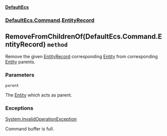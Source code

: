 #### [DefaultEcs](./DefaultEcs.md 'DefaultEcs')
### [DefaultEcs.Command](./DefaultEcs.md#DefaultEcs-Command 'DefaultEcs.Command').[EntityRecord](./DefaultEcs-Command-EntityRecord.md 'DefaultEcs.Command.EntityRecord')
## RemoveFromChildrenOf(DefaultEcs.Command.EntityRecord) `method`
Remove the given [EntityRecord](./DefaultEcs-Command-EntityRecord.md 'DefaultEcs.Command.EntityRecord') corresponding [Entity](./DefaultEcs-Entity.md 'DefaultEcs.Entity') from corresponding [Entity](./DefaultEcs-Entity.md 'DefaultEcs.Entity') parents.
### Parameters

<a name='DefaultEcs-Command-EntityRecord-RemoveFromChildrenOf(DefaultEcs-Command-EntityRecord)-parent'></a>
`parent`

The [Entity](./DefaultEcs-Entity.md 'DefaultEcs.Entity') which acts as parent.
### Exceptions

[System.InvalidOperationException](https://docs.microsoft.com/en-us/dotnet/api/System.InvalidOperationException 'System.InvalidOperationException')

Command buffer is full.
